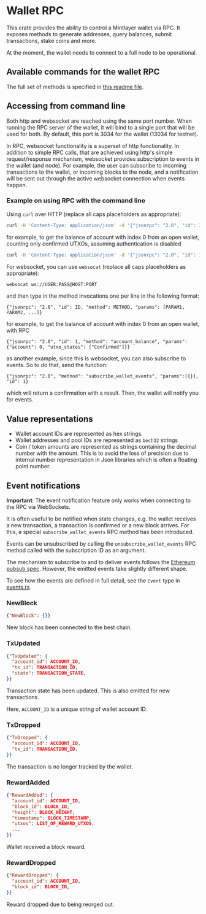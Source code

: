# Wallet RPC

This crate provides the ability to control a Mintlayer wallet via RPC. It exposes methods
to generate addresses, query balances, submit transactions, stake coins and more.

At the moment, the wallet needs to connect to a full node to be operational.

## Available commands for the wallet RPC

The full set of methods is specified in [this readme file](./docs/RPC.md).

## Accessing from command line

Both http and websocket are reached using the same port number. When running the RPC server of the wallet, it will
bind to a single port that will be used for both. By default, this port is 3034 for the wallet (13034 for testnet).

In RPC, websocket functionality is a superset of http functionality. In addition to simple RPC calls,
that are achieved using http's simple request/response mechanism, websocket provides subscription to events
in the wallet (and node). For example, the user can subscribe to incoming transactions to the wallet,
or incoming blocks to the node, and a notification will be sent out through the active websocket connection
when events happen.

### Example on using RPC with the command line

Using `curl` over HTTP (replace all caps placeholders as appropriate):

```sh
curl -H 'Content-Type: application/json' -d '{"jsonrpc": "2.0", "id": ID, "method": METHOD, "params": [PARAM1, PARAM2, ...]}' http://USER:PASS@HOST:PORT
```

for example, to get the balance of account with index 0 from an open wallet, counting only confirmed UTXOs, assuming authentication is disabled

```sh
curl -H 'Content-Type: application/json' -d '{"jsonrpc": "2.0", "id": 1, "method": "account_balance", "params": {"account": 0, "utxo_states": ["Confirmed"]}}' http://127.0.0.1:3034
```

For websocket, you can use `websocat` (replace all caps placeholders as appropriate):

```sh
websocat ws://USER:PASS@HOST:PORT
```

and then type in the method invocations one per line in the following format:

```
{"jsonrpc": "2.0", "id": ID, "method": METHOD, "params": [PARAM1, PARAM2, ...]}
```

for example, to get the balance of account with index 0 from an open wallet, with RPC

```
{"jsonrpc": "2.0", "id": 1, "method": "account_balance", "params": {"account": 0, "utxo_states": ["Confirmed"]}}
```

as another example, since this is websocket, you can also subscribe to events. So to do that, send the function:

```
{"jsonrpc": "2.0", "method": "subscribe_wallet_events", "params":[{}], "id": 1}
```

which will return a confirmation with a result. Then, the wallet will notify you for events.

## Value representations

* Wallet account IDs are represented as hex strings.
* Wallet addresses and pool IDs are represented as `bech32` strings
* Coin / token amounts are represented as strings containing the decimal number with the amount.
  This is to avoid the loss of precision due to internal number representation in Json libraries
  which is often a floating point number.

## Event notifications

**Important**: The event notification feature only works when connecting to the RPC via WebSockets.

It is often useful to be notified when state changes, e.g. the wallet receives a new transaction,
a transaction is confirmed or a new block arrives. For this, a special `subscribe_wallet_events`
RPC method has been introduced.

Events can be unsubscribed by calling the `unsubscribe_wallet_events` RPC method called with
the subscription ID as an argument.

The mechanism to subscribe to and to deliver events follows the [Ethereum pubsub spec][1].
However, the emitted events take slightly different shape.

To see how the events are defined in full detail, see the `Event` type
in [events.rs](/wallet/wallet-rpc-lib/src/service/events.rs).

### NewBlock

```json
{"NewBlock": {}}
```

New block has been connected to the best chain.

### TxUpdated

```json
{"TxUpdated": {
  "account_id": ACCOUNT_ID,
  "tx_id": TRANSACTION_ID,
  "state": TRANSACTION_STATE,
}}
```

Transaction state has been updated. This is also emitted for new transactions.

Here, `ACCOUNT_ID` is a unique string of wallet account ID.

### TxDropped

```json
{"TxDropped": {
  "account_id": ACCOUNT_ID,
  "tx_id": TRANSACTION_ID,
}}
```

The transaction is no longer tracked by the wallet.

### RewardAdded

```json
{"RewardAdded": {
  "account_id": ACCOUNT_ID,
  "block_id": BLOCK_ID,
  "height": BLOCK_HEIGHT,
  "timestamp": BLOCK_TIMESTAMP,
  "utxos": LIST_OF_REWARD_UTXOS,
  ...
}}
```

Wallet received a block reward.

### RewardDropped

```json
{"RewardDropped": {
  "account_id": ACCOUNT_ID,
  "block_id": BLOCK_ID,
}}
```

Reward dropped due to being reorged out.

[1]: https://geth.ethereum.org/docs/interacting-with-geth/rpc/pubsub
